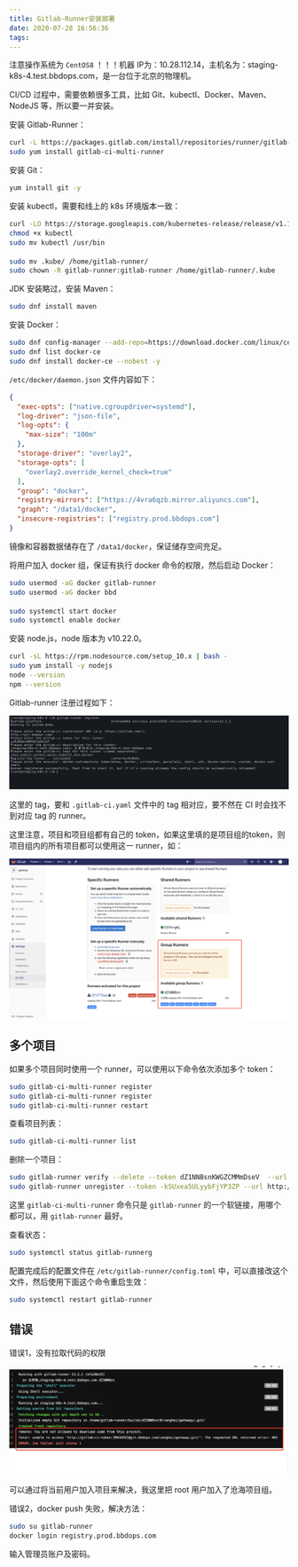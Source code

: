 ```yaml
---
title: Gitlab-Runner安装部署
date: 2020-07-28 16:56:36
tags:
---
```


注意操作系统为 `CentOS8`  ！！！机器 IP为：10.28.112.14，主机名为：staging-k8s-4.test.bbdops.com，是一台位于北京的物理机。

CI/CD 过程中，需要依赖很多工具，比如 Git、kubectl、Docker、Maven、NodeJS 等，所以要一并安装。

安装 Gitlab-Runner：

```bash
curl -L https://packages.gitlab.com/install/repositories/runner/gitlab-runner/script.rpm.sh | sudo bash
sudo yum install gitlab-ci-multi-runner
```

安装 Git：

```bash
yum install git -y
```

安装 kubectl，需要和线上的 k8s 环境版本一致：

```bash
curl -LO https://storage.googleapis.com/kubernetes-release/release/v1.17.4/bin/linux/amd64/kubectl
chmod +x kubectl
sudo mv kubectl /usr/bin

sudo mv .kube/ /home/gitlab-runner/
sudo chown -R gitlab-runner:gitlab-runner /home/gitlab-runner/.kube
```

JDK 安装略过，安装 Maven：

```bash
sudo dnf install maven
```

安装 Docker：

```bash
sudo dnf config-manager --add-repo=https://download.docker.com/linux/centos/docker-ce.repo
sudo dnf list docker-ce
sudo dnf install docker-ce --nobest -y
```

`/etc/docker/daemon.json` 文件内容如下：

```json
{
  "exec-opts": ["native.cgroupdriver=systemd"],
  "log-driver": "json-file",
  "log-opts": {
    "max-size": "100m"
  },
  "storage-driver": "overlay2",
  "storage-opts": [
    "overlay2.override_kernel_check=true"
  ],
  "group": "docker",
  "registry-mirrors": ["https://4vra6qzb.mirror.aliyuncs.com"],
  "graph": "/data1/docker",
  "insecure-registries": ["registry.prod.bbdops.com"]
}
```

镜像和容器数据储存在了 `/data1/docker`，保证储存空间充足。

将用户加入 docker 组，保证有执行 docker 命令的权限，然后启动 Docker：

```bash
sudo usermod -aG docker gitlab-runner
sudo usermod -aG docker bbd

sudo systemctl start docker
sudo systemctl enable docker
```

安装 node.js，node 版本为 v10.22.0。

```bash
curl -sL https://rpm.nodesource.com/setup_10.x | bash -
sudo yum install -y nodejs
node --version
npm --version
```

Gitlab-runner 注册过程如下：

![image-20200728180936343](../../resource/image-20200728180936343.png)

这里的 tag，要和 `.gitlab-ci.yaml` 文件中的 tag 相对应，要不然在 CI 时会找不到对应 tag 的 runner。

这里注意，项目和项目组都有自己的 token，如果这里填的是项目组的token，则项目组内的所有项目都可以使用这一 runner，如：

![image-20200728183735000](../../resource/image-20200728183735000.png)





## 多个项目

如果多个项目同时使用一个 runner，可以使用以下命令依次添加多个 token：

```bash
sudo gitlab-ci-multi-runner register
sudo gitlab-ci-multi-runner register
sudo gitlab-ci-multi-runner restart
```

查看项目列表：

```bash
sudo gitlab-ci-multi-runner list
```

删除一个项目：

```bash
sudo gitlab-runner verify --delete --token dZ1NNBsnKWGZCMMmDseV  --url http://git.bbdops.com/
sudo gitlab-runner unregister --token -kSUxea5ULyybFjYP3ZP --url http://git.bbdops.com/
```

这里 `gitlab-ci-multi-runner` 命令只是 `gitlab-runner` 的一个软链接，用哪个都可以，用 `gitlab-runner` 最好。

查看状态：

```bash
sudo systemctl status gitlab-runnerg
```

配置完成后的配置文件在 `/etc/gitlab-runner/config.toml` 中，可以直接改这个文件，然后使用下面这个命令重启生效：

```bash
sudo systemctl restart gitlab-runner
```





## 错误

错误1，没有拉取代码的权限

![image-20200728181250580](../../resource/image-20200728181250580.png)

可以通过将当前用户加入项目来解决，我这里把 root 用户加入了沧海项目组。

错误2，docker push 失败，解决方法：

```bash
sudo su gitlab-runner
docker login registry.prod.bbdops.com
```

输入管理员账户及密码。






